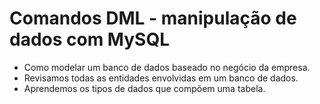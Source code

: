 # Comandos DML - manipulação de dados com MySQL

- Como modelar um banco de dados baseado no negócio da empresa.
- Revisamos todas as entidades envolvidas em um banco de dados.
- Aprendemos os tipos de dados que compõem uma tabela.